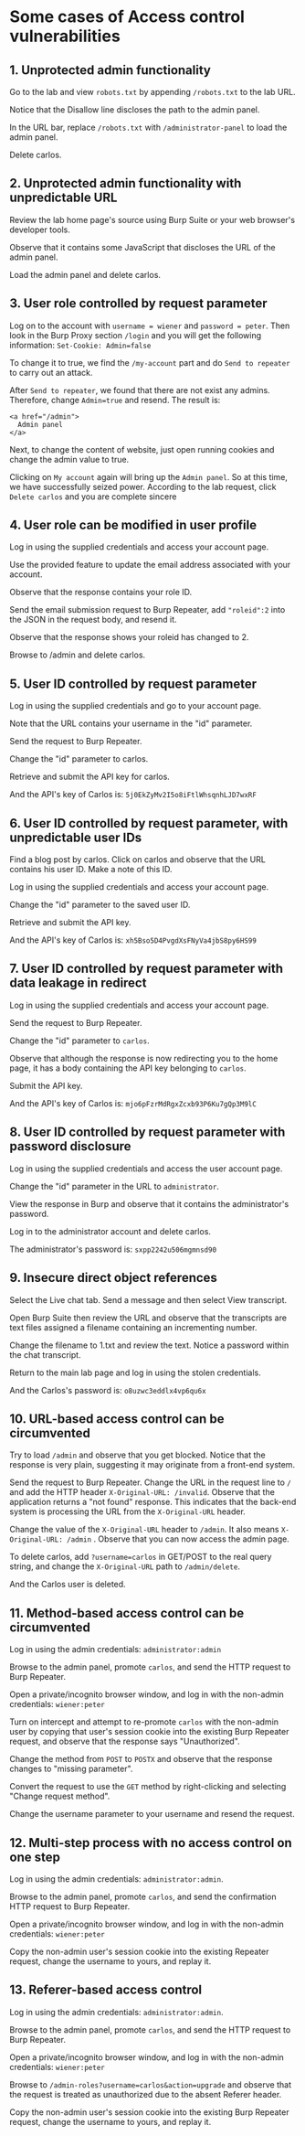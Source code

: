 # Some cases of Access control vulnerabilities

## 1. Unprotected admin functionality

Go to the lab and view `robots.txt` by appending `/robots.txt` to the lab URL. 

Notice that the Disallow line discloses the path to the admin panel.

In the URL bar, replace `/robots.txt` with `/administrator-panel` to load the admin panel.

Delete carlos.

## 2. Unprotected admin functionality with unpredictable URL

Review the lab home page's source using Burp Suite or your web browser's developer tools.

Observe that it contains some JavaScript that discloses the URL of the admin panel.

Load the admin panel and delete carlos.

## 3. User role controlled by request parameter

Log on to the account with `username = wiener` and `password = peter`. Then look in the Burp Proxy section `/login` and you will get the following information: `Set-Cookie: Admin=false`

To change it to true, we find the `/my-account` part and do `Send to repeater` to
carry out an attack.

After `Send to repeater`, we found that there are not exist any admins. Therefore, change `Admin=true` and resend. The result is: 
```
<a href="/admin">
  Admin panel
</a>
```

Next, to change the content of website, just open running cookies and change the admin value to true.

Clicking on `My account` again will bring up the `Admin panel`. So at this time, we have 
successfully seized power. According to the lab request, click `Delete carlos` and you are complete sincere

## 4. User role can be modified in user profile

Log in using the supplied credentials and access your account page.

Use the provided feature to update the email address associated with your account.

Observe that the response contains your role ID.

Send the email submission request to Burp Repeater, add `"roleid":2` into the JSON in the request body, and resend it.

Observe that the response shows your roleid has changed to 2.

Browse to /admin and delete carlos.

## 5. User ID controlled by request parameter

Log in using the supplied credentials and go to your account page.

Note that the URL contains your username in the "id" parameter.

Send the request to Burp Repeater.

Change the "id" parameter to carlos.

Retrieve and submit the API key for carlos.

And the API's key of Carlos is: `5j0EkZyMv2I5o8iFtlWhsqnhLJD7wxRF`

## 6. User ID controlled by request parameter, with unpredictable user IDs

Find a blog post by carlos. Click on carlos and observe that the URL contains his user ID. Make a note of this ID.

Log in using the supplied credentials and access your account page.

Change the "id" parameter to the saved user ID.

Retrieve and submit the API key.

And the API's key of Carlos is: `xh5Bso5D4PvgdXsFNyVa4jbS8py6HS99`

## 7. User ID controlled by request parameter with data leakage in redirect

Log in using the supplied credentials and access your account page.

Send the request to Burp Repeater.

Change the "id" parameter to `carlos`.

Observe that although the response is now redirecting you to the home page, it has a body containing the API key belonging to `carlos`.

Submit the API key.

And the API's key of Carlos is: `mjo6pFzrMdRgxZcxb93P6Ku7gQp3M9lC`

## 8. User ID controlled by request parameter with password disclosure

Log in using the supplied credentials and access the user account page.

Change the "id" parameter in the URL to `administrator`.

View the response in Burp and observe that it contains the administrator's password.

Log in to the administrator account and delete carlos.

The administrator's password is: `sxpp2242u506mgmnsd90`

## 9. Insecure direct object references

Select the Live chat tab. Send a message and then select View transcript.

Open Burp Suite then review the URL and observe that the transcripts are text files assigned a filename containing an incrementing number.

Change the filename to 1.txt and review the text. Notice a password within the chat transcript.

Return to the main lab page and log in using the stolen credentials.

And the Carlos's password is: `o8uzwc3eddlx4vp6qu6x`

## 10. URL-based access control can be circumvented

Try to load `/admin` and observe that you get blocked. Notice that the response is very plain, suggesting it may originate from a front-end system.

Send the request to Burp Repeater. Change the URL in the request line to `/` and add the HTTP header `X-Original-URL: /invalid`. Observe that the application returns a "not found" response. This indicates that the back-end system is processing the URL from the `X-Original-URL` header.

Change the value of the `X-Original-URL` header to `/admin`. It also means `X-Original-URL: /admin` . Observe that you can now access the admin page.

To delete carlos, add `?username=carlos` in GET/POST to the real query string, and change the `X-Original-URL` path to `/admin/delete`.

And the Carlos user is deleted.

## 11. Method-based access control can be circumvented

Log in using the admin credentials: `administrator:admin`

Browse to the admin panel, promote `carlos`, and send the HTTP request to Burp Repeater.

Open a private/incognito browser window, and log in with the non-admin credentials: `wiener:peter`

Turn on intercept and attempt to re-promote `carlos` with the non-admin user by copying that user's session cookie into the existing Burp Repeater request, and observe that the response says "Unauthorized".

Change the method from `POST` to `POSTX` and observe that the response changes to "missing parameter".

Convert the request to use the `GET` method by right-clicking and selecting "Change request method".

Change the username parameter to your username and resend the request.

## 12. Multi-step process with no access control on one step

Log in using the admin credentials: `administrator:admin`. 

Browse to the admin panel, promote `carlos`, and send the confirmation HTTP request to Burp Repeater.

Open a private/incognito browser window, and log in with the non-admin credentials: `wiener:peter`

Copy the non-admin user's session cookie into the existing Repeater request, change the username to yours, and replay it.

## 13. Referer-based access control

Log in using the admin credentials: `administrator:admin`. 

Browse to the admin panel, promote `carlos`, and send the HTTP request to Burp Repeater.

Open a private/incognito browser window, and log in with the non-admin credentials: `wiener:peter`

Browse to `/admin-roles?username=carlos&action=upgrade` and observe that the request is treated as unauthorized due to the absent Referer header.

Copy the non-admin user's session cookie into the existing Burp Repeater request, change the username to yours, and replay it.

